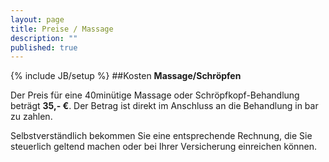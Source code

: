 ```yaml
---
layout: page
title: Preise / Massage
description: ""
published: true
---
```


{% include JB/setup %}
##Kosten **Massage/Schröpfen**

Der Preis für eine 40minütige Massage oder Schröpfkopf-Behandlung beträgt **35,- €**. Der Betrag ist direkt im Anschluss an die Behandlung in bar zu zahlen. 

Selbstverständlich bekommen Sie eine entsprechende Rechnung, die Sie steuerlich geltend machen oder bei Ihrer Versicherung einreichen können.